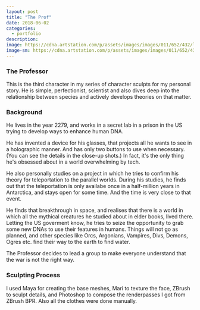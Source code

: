 ```yaml
---
layout: post
title: "The Prof"
date: 2018-06-02
categories:
  - portfolio
description:
image: https://cdna.artstation.com/p/assets/images/images/011/652/432/large/hossein-moayed-professor-hex-by-hossimo-front.jpg?1530679852
image-sm: https://cdna.artstation.com/p/assets/images/images/011/652/432/large/hossein-moayed-professor-hex-by-hossimo-front.jpg?1530679852
---
```

### The Professor
This is the third character in my series of character sculpts for my personal story. He is simple, perfectionist, scientist and also dives deep into the relationship between species and actively develops theories on that matter.

### Background

He lives in the year 2279, and works in a secret lab in a prison in the US trying to develop ways to enhance human DNA.

He has invented a device for his glasses, that projects all he wants to see in a holographic manner. And has only two buttons to use when necessary. (You can see the details in the close-up shots.) In fact, it's the only thing he's obsessed about in a world overwhelming by tech.

He also personally studies on a project in which he tries to confirm his theory for teleportation to the parallel worlds. During his studies, he finds out that the teleportation is only availabe once in a half-million years in Antarctica, and stays open for some time. And the time is very close to that event.

He finds that breakthrough in space, and realises that there is a world in which all the mythical creatures he studied about in elder books, lived there. Letting the US goverment know, he tries to seize the opportunity to grab some new DNAs to use their features in humans.
Things will not go as planned, and other species like Orcs, Argonians, Vampires, Divs, Demons, Ogres etc. find their way to the earth to find water.

The Professor decides to lead a group to make everyone understand that the war is not the right way.

### Sculpting Process

I used Maya for creating the base meshes, Mari to texture the face, ZBrush to sculpt details, and Photoshop to compose the renderpasses I got from ZBrush BPR. Also all the clothes were done manually.
